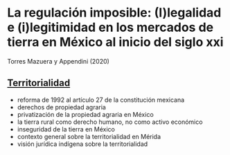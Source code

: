 # La regulación imposible: (I)legalidad e (i)legitimidad en los mercados de tierra en México al inicio del siglo xxi

Torres Mazuera y Appendini (2020)

## [Territorialidad](territorialidad.md)

* reforma de 1992 al artículo 27 de la constitución mexicana
* derechos de propiedad agraria
* privatización de la propiedad agraria en México
* la tierra rural como derecho humano, no como activo económico
* inseguridad de la tierra en México
* contexto general sobre la territorialidad en Mérida
* visión jurídica indígena sobre la territorialidad
